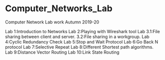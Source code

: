 # Computer_Networks_Lab
Computer Network Lab work Autumn 2019-20

Lab 1:Introduction to Networks
Lab 2:Playing with Wireshark tool
Lab 3.1:File sharing between client and server.
    3.2:File sharing in a workgroup.
Lab 4:Cyclic Redundancy Check
Lab 5:Stop and Wait Protocol
Lab 6:Go Back N protocol
Lab 7:Selective Repeat
Lab 8:Different Shortest path algorithms.
Lab 9:Distance Vector Routing
Lab 10:Link State Routing

